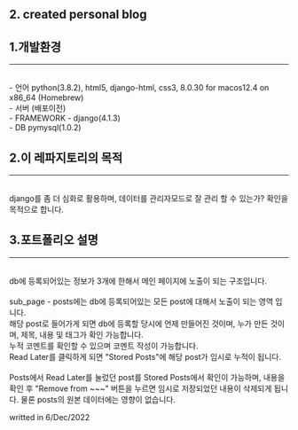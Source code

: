
## 2. created personal blog


## 1.개발환경
<hr>
<br>
- 언어 python(3.8.2), html5, django-html, css3, 8.0.30 for macos12.4 on x86_64 (Homebrew)<br>
- 서버 (배포이전)<br>
- FRAMEWORK - django(4.1.3)<br>
- DB pymysql(1.0.2)<br>

## 2.이 레파지토리의 목적
<hr>
<br>
django를 좀 더 심화로 활용하며, 데이터를 관리자모드로 잘 관리 할 수 있는가? 확인을 목적으로 합니다.


## 3.포트폴리오 설명
<hr>
<br>
db에 등록되어있는 정보가 3개에 한해서 메인 페이지에 노출이 되는 구조입니다.<br><br>
sub_page - posts에는 db에 등록되어있는 모든 post에 대해서 노출이 되는 영역 입니다.<br>
해당 post로 들어가게 되면 db에 등록할 당시에 언제 만들어진 것이며, 누가 만든 것이며, 제목, 내용 및 태그가 확인 가능합니다.<br>
누적 코멘트를 확인할 수 있으며 코멘트 작성이 가능합니다.<br>
Read Later를 클릭하게 되면 "Stored Posts"에 해당 post가 임시로 누적이 됩니다.<br><br>
Posts에서 Read Later를 눌렀던 post를 Stored Posts에서 확인이 가능하며, 내용을 확인 후 "Remove from ~~~" 버튼을 누르면 임시로 저장되었던 내용이 삭제되게 됩니다.
물론 posts의 원본 데이터에는 영향이 없습니다.



writted in 6/Dec/2022